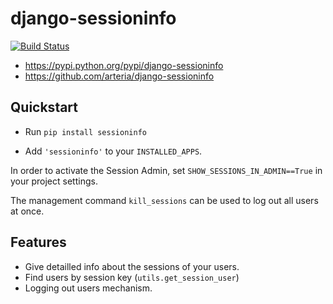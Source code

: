# django-sessioninfo

[![Build Status](https://travis-ci.org/arteria/django-sessioninfo.svg?branch=master)](https://travis-ci.org/arteria/django-sessioninfo)

* https://pypi.python.org/pypi/django-sessioninfo
* https://github.com/arteria/django-sessioninfo 

## Quickstart

* Run `pip install sessioninfo`
 
* Add `'sessioninfo'` to your `INSTALLED_APPS`.

In order to activate the Session Admin, set `SHOW_SESSIONS_IN_ADMIN==True` in your project settings.

The management command `kill_sessions` can be used to log out all users at once.
 
## Features

* Give detailled info about the sessions of your users.
* Find users by session key (`utils.get_session_user`)
* Logging out users mechanism.


